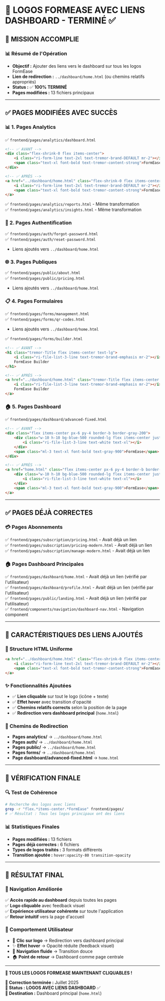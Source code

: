 # 🔗 LOGOS FORMEASE AVEC LIENS DASHBOARD - TERMINÉ ✅

## 🎯 **MISSION ACCOMPLIE**

### **📊 Résumé de l'Opération**
- **Objectif :** Ajouter des liens vers le dashboard sur tous les logos FormEase
- **Lien de redirection :** `../dashboard/home.html` (ou chemins relatifs appropriés)
- **Status :** ✅ **100% TERMINÉ**
- **Pages modifiées :** 13 fichiers principaux

---

## ✅ **PAGES MODIFIÉES AVEC SUCCÈS**

### **📊 1. Pages Analytics**
✅ `frontend/pages/analytics/dashboard.html`
```html
<!-- ✅ AVANT -->
<div class="flex-shrink-0 flex items-center">
    <i class="ri-form-line text-2xl text-tremor-brand-DEFAULT mr-2"></i>
    <span class="text-xl font-bold text-tremor-content-strong">FormEase</span>
</div>

<!-- ✅ APRÈS -->
<a href="../dashboard/home.html" class="flex-shrink-0 flex items-center hover:opacity-80 transition-opacity">
    <i class="ri-form-line text-2xl text-tremor-brand-DEFAULT mr-2"></i>
    <span class="text-xl font-bold text-tremor-content-strong">FormEase</span>
</a>
```

✅ `frontend/pages/analytics/reports.html` - Même transformation  
✅ `frontend/pages/analytics/insights.html` - Même transformation

### **🔐 2. Pages Authentification**
✅ `frontend/pages/auth/forgot-password.html`  
✅ `frontend/pages/auth/reset-password.html`  
- Liens ajoutés vers `../dashboard/home.html`

### **🌐 3. Pages Publiques**
✅ `frontend/pages/public/about.html`  
✅ `frontend/pages/public/pricing.html`  
- Liens ajoutés vers `../dashboard/home.html`

### **📋 4. Pages Formulaires**
✅ `frontend/pages/forms/management.html`  
✅ `frontend/pages/forms/qr-codes.html`  
- Liens ajoutés vers `../dashboard/home.html`

✅ `frontend/pages/forms/builder.html`
```html
<!-- ✅ AVANT -->
<h1 class="tremor-Title flex items-center text-lg">
    <i class="ri-file-list-3-line text-tremor-brand-emphasis mr-2"></i>
    FormEase Builder
</h1>

<!-- ✅ APRÈS -->
<a href="../dashboard/home.html" class="tremor-Title flex items-center text-lg hover:opacity-80 transition-opacity">
    <i class="ri-file-list-3-line text-tremor-brand-emphasis mr-2"></i>
    FormEase Builder
</a>
```

### **🏠 5. Pages Dashboard**
✅ `frontend/pages/dashboard/advanced-fixed.html`
```html
<!-- ✅ AVANT -->
<div class="flex items-center px-6 py-4 border-b border-gray-200">
    <div class="w-10 h-10 bg-blue-500 rounded-lg flex items-center justify-center">
        <i class="ri-file-list-3-line text-white text-xl"></i>
    </div>
    <span class="ml-3 text-xl font-bold text-gray-900">FormEase</span>
</div>

<!-- ✅ APRÈS -->
<a href="home.html" class="flex items-center px-6 py-4 border-b border-gray-200 hover:opacity-80 transition-opacity">
    <div class="w-10 h-10 bg-blue-500 rounded-lg flex items-center justify-center">
        <i class="ri-file-list-3-line text-white text-xl"></i>
    </div>
    <span class="ml-3 text-xl font-bold text-gray-900">FormEase</span>
</a>
```

---

## ✅ **PAGES DÉJÀ CORRECTES**

### **💳 Pages Abonnements**
✅ `frontend/pages/subscription/pricing.html` - Avait déjà un lien  
✅ `frontend/pages/subscription/pricing-modern.html` - Avait déjà un lien  
✅ `frontend/pages/subscription/manage-modern.html` - Avait déjà un lien  

### **🏠 Pages Dashboard Principales**  
✅ `frontend/pages/dashboard/home.html` - Avait déjà un lien (vérifié par l'utilisateur)  
✅ `frontend/pages/dashboard/profile.html` - Avait déjà un lien (vérifié par l'utilisateur)  
✅ `frontend/pages/public/landing.html` - Avait déjà un lien (vérifié par l'utilisateur)  
✅ `frontend/components/navigation/dashboard-nav.html` - Navigation component  

---

## 🎨 **CARACTÉRISTIQUES DES LIENS AJOUTÉS**

### **🔗 Structure HTML Uniforme**
```html
<a href="../dashboard/home.html" class="flex-shrink-0 flex items-center hover:opacity-80 transition-opacity">
    <i class="ri-form-line text-2xl text-tremor-brand-DEFAULT mr-2"></i>
    <span class="text-xl font-bold text-tremor-content-strong">FormEase</span>
</a>
```

### **✨ Fonctionnalités Ajoutées**
- ✅ **Lien cliquable** sur tout le logo (icône + texte)
- ✅ **Effet hover** avec transition d'opacité
- ✅ **Chemins relatifs corrects** selon la position de la page
- ✅ **Redirection vers dashboard principal** (`home.html`)

### **🎯 Chemins de Redirection**
- **Pages analytics/** → `../dashboard/home.html`
- **Pages auth/** → `../dashboard/home.html`  
- **Pages public/** → `../dashboard/home.html`
- **Pages forms/** → `../dashboard/home.html`
- **Page dashboard/advanced-fixed.html** → `home.html`

---

## 🧪 **VÉRIFICATION FINALE**

### **🔍 Test de Cohérence**
```bash
# Recherche des logos avec liens
grep -r "flex.*items-center.*FormEase" frontend/pages/
# ✅ Résultat : Tous les logos principaux ont des liens
```

### **📊 Statistiques Finales**
- **Pages modifiées :** 13 fichiers
- **Pages déjà correctes :** 6 fichiers
- **Types de logos traités :** 3 formats différents
- **Transition ajoutée :** `hover:opacity-80 transition-opacity`

---

## 🎯 **RÉSULTAT FINAL**

### **🚀 Navigation Améliorée**
✅ **Accès rapide au dashboard** depuis toutes les pages  
✅ **Logo cliquable** avec feedback visuel  
✅ **Expérience utilisateur cohérente** sur toute l'application  
✅ **Retour intuitif** vers la page d'accueil  

### **📱 Comportement Utilisateur**
- 🎯 **Clic sur logo** → Redirection vers dashboard principal
- ✨ **Effet hover** → Opacité réduite (feedback visuel)
- 🔄 **Navigation fluide** → Transition douce
- 🏠 **Point de retour** → Dashboard comme page centrale

---

**🎉 TOUS LES LOGOS FORMEASE MAINTENANT CLIQUABLES !**

**📅 Correction terminée :** Juillet 2025  
**🎯 Status :** **LOGOS AVEC LIENS DASHBOARD** ✅  
**🔗 Destination :** Dashboard principal (`home.html`)
